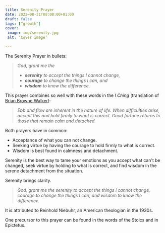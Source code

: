 ```yaml
---
title: Serenity Prayer
date: 2022–08-31T08:08:00+01:00
draft: false
tags: [“growth”]
cover:
 image: img/serenity.jpg
 alt: ‘Cover image’

---
```

The Serenity Prayer in bullets:

> *God, grant me the* 
> - ***serenity** to accept the things I cannot change,*  
> - ***courage** to change the things I can,  and* 
> - ***wisdom** to know the difference.*

This prayer combines so well with these words in the *I Ching* (translation of [Brian Browne Walker](https://brianbrownewalker.com/2022/01/25/ebb-and-flow/)):

> *Ebb and flow are inherent in the nature of life.* 
> *When difficulties arise, accept this and hold firmly to what is correct.* 
> *Good fortune returns to those that remain calm and detached.*

Both prayers have in common: 
- Acceptance of what you can not change. 
- Seeking virtue by having the courage to hold firmly to what is correct. 
- Wisdom is best found in calmness and detachment.

Serenity is the best way to tame your emotions as you accept what can't be changed, seek virtue by holding to what is correct, and find wisdom in the serene detachment from the situation.

Serenity brings clarity.


> *God, grant me the serenity to accept the things I cannot change, courage to change the things I can, and wisdom to know the difference.*

It is attributed to Reinhold Niebuhr, an American theologian in the 1930s.

One precursor to this prayer can be found in the words of the Stoics and in Epictetus.